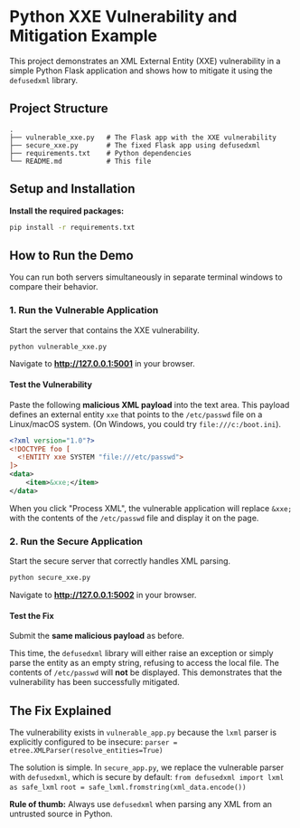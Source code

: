 # Python XXE Vulnerability and Mitigation Example

This project demonstrates an XML External Entity (XXE) vulnerability in a simple Python Flask application and shows how to mitigate it using the `defusedxml` library.

## Project Structure

```
.
├── vulnerable_xxe.py   # The Flask app with the XXE vulnerability
├── secure_xxe.py       # The fixed Flask app using defusedxml
├── requirements.txt    # Python dependencies
└── README.md           # This file
```

## Setup and Installation

**Install the required packages:**

 ```bash
pip install -r requirements.txt
 ```

## How to Run the Demo

You can run both servers simultaneously in separate terminal windows to compare their behavior.

### 1. Run the Vulnerable Application

Start the server that contains the XXE vulnerability.

```bash
python vulnerable_xxe.py
```
Navigate to **http://127.0.0.1:5001** in your browser.

#### Test the Vulnerability

Paste the following **malicious XML payload** into the text area. This payload defines an external entity `xxe` that points to the `/etc/passwd` file on a Linux/macOS system. (On Windows, you could try `file:///c:/boot.ini`).

```xml
<?xml version="1.0"?>
<!DOCTYPE foo [
  <!ENTITY xxe SYSTEM "file:///etc/passwd">
]>
<data>
    <item>&xxe;</item>
</data>
```

When you click "Process XML", the vulnerable application will replace `&xxe;` with the contents of the `/etc/passwd` file and display it on the page.



### 2. Run the Secure Application

Start the secure server that correctly handles XML parsing.

```bash
python secure_xxe.py
```
Navigate to **http://127.0.0.1:5002** in your browser.

#### Test the Fix

Submit the **same malicious payload** as before.

This time, the `defusedxml` library will either raise an exception or simply parse the entity as an empty string, refusing to access the local file. The contents of `/etc/passwd` will **not** be displayed. This demonstrates that the vulnerability has been successfully mitigated.



## The Fix Explained

The vulnerability exists in `vulnerable_app.py` because the `lxml` parser is explicitly configured to be insecure:
`parser = etree.XMLParser(resolve_entities=True)`

The solution is simple. In `secure_app.py`, we replace the vulnerable parser with `defusedxml`, which is secure by default:
`from defusedxml import lxml as safe_lxml`
`root = safe_lxml.fromstring(xml_data.encode())`

**Rule of thumb:** Always use `defusedxml` when parsing any XML from an untrusted source in Python.